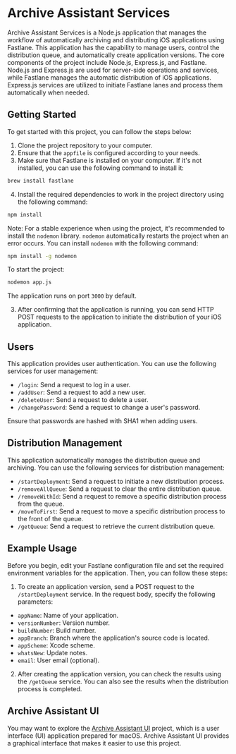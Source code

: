 # Archive Assistant Services

Archive Assistant Services is a Node.js application that manages the workflow of automatically archiving and distributing iOS applications using Fastlane. This application has the capability to manage users, control the distribution queue, and automatically create application versions. The core components of the project include Node.js, Express.js, and Fastlane. Node.js and Express.js are used for server-side operations and services, while Fastlane manages the automatic distribution of iOS applications. Express.js services are utilized to initiate Fastlane lanes and process them automatically when needed.

## Getting Started

To get started with this project, you can follow the steps below:

1.  Clone the project repository to your computer.
2.  Ensure that the `appfile` is configured according to your needs.
3.  Make sure that Fastlane is installed on your computer. If it's not installed, you can use the following command to install it:

```bash
brew install fastlane
```

4.  Install the required dependencies to work in the project directory using the following command:

```bash
npm install
```

Note: For a stable experience when using the project, it's recommended to install the `nodemon` library. `nodemon` automatically restarts the project when an error occurs. You can install `nodemon` with the following command:

```bash
npm install -g nodemon
```

To start the project:

```bash
nodemon app.js
```

The application runs on port `3000` by default.

3.  After confirming that the application is running, you can send HTTP POST requests to the application to initiate the distribution of your iOS application.

## Users

This application provides user authentication. You can use the following services for user management:

- `/login`: Send a request to log in a user.
- `/addUser`: Send a request to add a new user.
- `/deleteUser`: Send a request to delete a user.
- `/changePassword`: Send a request to change a user's password.

Ensure that passwords are hashed with SHA1 when adding users.

## Distribution Management

This application automatically manages the distribution queue and archiving. You can use the following services for distribution management:

- `/startDeployment`: Send a request to initiate a new distribution process.
- `/removeAllQueue`: Send a request to clear the entire distribution queue.
- `/removeWithId`: Send a request to remove a specific distribution process from the queue.
- `/moveToFirst`: Send a request to move a specific distribution process to the front of the queue.
- `/getQueue`: Send a request to retrieve the current distribution queue.

## Example Usage

Before you begin, edit your Fastlane configuration file and set the required environment variables for the application. Then, you can follow these steps:

1.  To create an application version, send a POST request to the `/startDeployment` service. In the request body, specify the following parameters:

- `appName`: Name of your application.
- `versionNumber`: Version number.
- `buildNumber`: Build number.
- `appBranch`: Branch where the application's source code is located.
- `appScheme`: Xcode scheme.
- `whatsNew`: Update notes.
- `email`: User email (optional).

2.  After creating the application version, you can check the results using the `/getQueue` service. You can also see the results when the distribution process is completed.

## Archive Assistant UI

You may want to explore the [Archive Assistant UI](https://github.com/leventozgur/Archive-Assistant-UI) project, which is a user interface (UI) application prepared for macOS. Archive Assistant UI provides a graphical interface that makes it easier to use this project.

